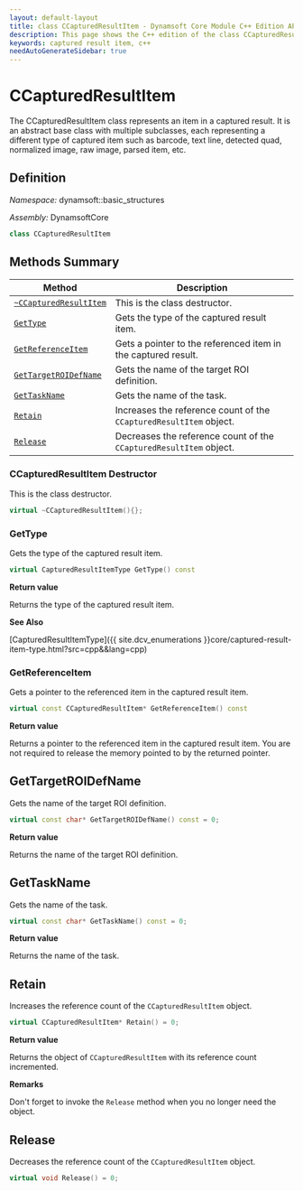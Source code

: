 ```yaml
---
layout: default-layout
title: class CCapturedResultItem - Dynamsoft Core Module C++ Edition API Reference
description: This page shows the C++ edition of the class CCapturedResultItem in Dynamsoft Core Module.
keywords: captured result item, c++
needAutoGenerateSidebar: true
---
```


# CCapturedResultItem

The CCapturedResultItem class represents an item in a captured result. It is an abstract base class with multiple subclasses, each representing a different type of captured item such as barcode, text line, detected quad, normalized image, raw image, parsed item, etc.

## Definition

*Namespace:* dynamsoft::basic_structures

*Assembly:* DynamsoftCore

```cpp
class CCapturedResultItem 
```

## Methods Summary

| Method                         | Description|
|--------------------------------|------------|
| [`~CCapturedResultItem`](#ccapturedresultitem-destructor) | This is the class destructor. |
| [`GetType`](#gettype)              | Gets the type of the captured result item. |
| [`GetReferenceItem`](#getreferenceitem)    | Gets a pointer to the referenced item in the captured result. |
| [`GetTargetROIDefName`](#gettargetroidefname) | Gets the name of the target ROI definition. |
| [`GetTaskName`](#gettaskname) | Gets the name of the task. |
| [`Retain`](#retain) | Increases the reference count of the `CCapturedResultItem` object. |
| [`Release`](#release) | Decreases the reference count of the `CCapturedResultItem` object. |

### CCapturedResultItem Destructor

This is the class destructor.

```cpp
virtual ~CCapturedResultItem(){};
```

### GetType

Gets the type of the captured result item.

```cpp
virtual CapturedResultItemType GetType() const
```

**Return value**

Returns the type of the captured result item.

**See Also**

[CapturedResultItemType]({{ site.dcv_enumerations }}core/captured-result-item-type.html?src=cpp&&lang=cpp)

### GetReferenceItem

Gets a pointer to the referenced item in the captured result item.

```cpp
virtual const CCapturedResultItem* GetReferenceItem() const
```

**Return value**

Returns a pointer to the referenced item in the captured result item. You are not required to release the memory pointed to by the returned pointer.

## GetTargetROIDefName

Gets the name of the target ROI definition.

```cpp
virtual const char* GetTargetROIDefName() const = 0;
```

**Return value**

Returns the name of the target ROI definition.

## GetTaskName

Gets the name of the task.

```cpp
virtual const char* GetTaskName() const = 0;
```

**Return value**

Returns the name of the task.

## Retain

Increases the reference count of the `CCapturedResultItem` object.

```cpp
virtual CCapturedResultItem* Retain() = 0;
```

**Return value**

Returns the object of `CCapturedResultItem` with its reference count incremented.

**Remarks**

Don't forget to invoke the `Release` method when you no longer need the object.

## Release

Decreases the reference count of the `CCapturedResultItem` object.

```cpp
virtual void Release() = 0;
```
